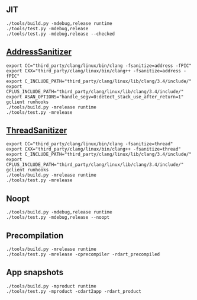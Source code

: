 ## JIT

```
./tools/build.py -mdebug,release runtime
./tools/test.py -mdebug,release
./tools/test.py -mdebug,release --checked
```

## [AddressSanitizer](https://github.com/google/sanitizers/wiki/AddressSanitizer)

```
export CC="third_party/clang/linux/bin/clang -fsanitize=address -fPIC"
export CXX="third_party/clang/linux/bin/clang++ -fsanitize=address -fPIC"
export C_INCLUDE_PATH="third_party/clang/linux/lib/clang/3.4/include/"
export CPLUS_INCLUDE_PATH="third_party/clang/linux/lib/clang/3.4/include/"
export ASAN_OPTIONS="handle_segv=0:detect_stack_use_after_return=1"
gclient runhooks
./tools/build.py -mrelease runtime
./tools/test.py -mrelease
```

## [ThreadSanitizer](https://github.com/google/sanitizers/wiki/ThreadSanitizerCppManual)

```
export CC="third_party/clang/linux/bin/clang -fsanitize=thread"
export CXX="third_party/clang/linux/bin/clang++ -fsanitize=thread"
export C_INCLUDE_PATH="third_party/clang/linux/lib/clang/3.4/include/"
export CPLUS_INCLUDE_PATH="third_party/clang/linux/lib/clang/3.4/include/"
gclient runhooks
./tools/build.py -mrelease runtime
./tools/test.py -mrelease
```

## Noopt

```
./tools/build.py -mdebug,release runtime
./tools/test.py -mdebug,release --noopt
```

## Precompilation

```
./tools/build.py -mrelease runtime
./tools/test.py -mrelease -cprecompiler -rdart_precompiled
```

## App snapshots

```
./tools/build.py -mproduct runtime
./tools/test.py -mproduct -cdart2app -rdart_product
```